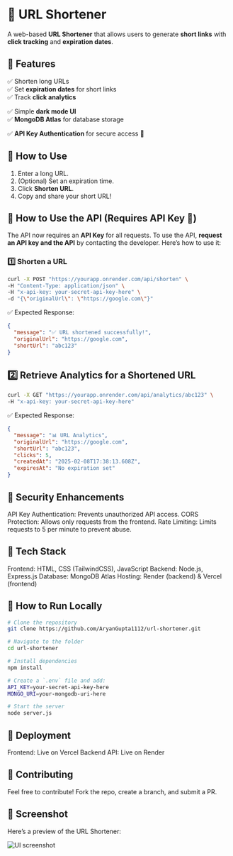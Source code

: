 # 🔗 URL Shortener
A web-based **URL Shortener** that allows users to generate **short links** with **click tracking** and **expiration dates**.

## 🚀 Features
✅ Shorten long URLs  
✅ Set **expiration dates** for short links  
✅ Track **click analytics**

✅ Simple **dark mode UI**  
✅ **MongoDB Atlas** for database storage

✅ **API Key Authentication** for secure access 🔑  

## 📜 How to Use
1. Enter a long URL.  
2. (Optional) Set an expiration time.  
3. Click **Shorten URL**.  
4. Copy and share your short URL!  

## 📜 How to Use the API (Requires API Key 🔐)
The API now requires an **API Key** for all requests.
To use the API, **request an API key and the API** by contacting the developer. Here’s how to use it:

### **1️⃣ Shorten a URL**
```sh
curl -X POST "https://yourapp.onrender.com/api/shorten" \
-H "Content-Type: application/json" \
-H "x-api-key: your-secret-api-key-here" \
-d "{\"originalUrl\": \"https://google.com\"}"
```
✅ Expected Response:
```json
{
  "message": "✅ URL shortened successfully!",
  "originalUrl": "https://google.com",
  "shortUrl": "abc123"
}
```

## 2️⃣ **Retrieve Analytics for a Shortened URL**
```sh
curl -X GET "https://yourapp.onrender.com/api/analytics/abc123" \
-H "x-api-key: your-secret-api-key-here"
```
✅ Expected Response:
```json
{
  "message": "📊 URL Analytics",
  "originalUrl": "https://google.com",
  "shortUrl": "abc123",
  "clicks": 5,
  "createdAt": "2025-02-08T17:38:13.608Z",
  "expiresAt": "No expiration set"
}
```

## 🔐 Security Enhancements
API Key Authentication: Prevents unauthorized API access.
CORS Protection: Allows only requests from the frontend.
Rate Limiting: Limits requests to 5 per minute to prevent abuse.

## 🔧 Tech Stack
Frontend: HTML, CSS (TailwindCSS), JavaScript
Backend: Node.js, Express.js
Database: MongoDB Atlas
Hosting: Render (backend) & Vercel (frontend)

## 🚀 How to Run Locally
```sh
# Clone the repository
git clone https://github.com/AryanGupta1112/url-shortener.git

# Navigate to the folder
cd url-shortener

# Install dependencies
npm install

# Create a `.env` file and add:
API_KEY=your-secret-api-key-here
MONGO_URI=your-mongodb-uri-here

# Start the server
node server.js
```

## 📡 Deployment
Frontend: Live on Vercel
Backend API: Live on Render

## 🤝 Contributing
Feel free to contribute! Fork the repo, create a branch, and submit a PR.

## 📸 Screenshot
Here’s a preview of the URL Shortener:

![UI screenshot](https://github.com/user-attachments/assets/91198cd7-1bf6-4446-b3d1-09ed40bbfabc) 